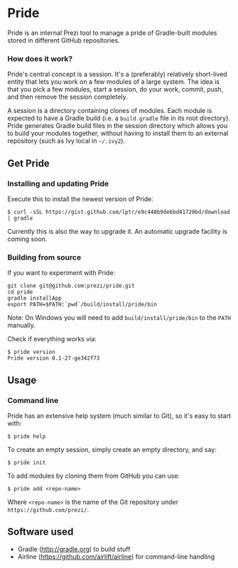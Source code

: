Pride
=====

Pride is an internal Prezi tool to manage a pride of Gradle-built modules stored in different GitHub repositories.

### How does it work?

Pride's central concept is a session. It's a (preferably) relatively short-lived entity that lets you work on a few modules of a large system. The idea is that you pick a few modules, start a session, do your work, commit, push, and then remove the session completely.

A session is a directory containing clones of modules. Each module is expected to have a Gradle build (i.e. a `build.gradle` file in its root directory). Pride generates Gradle build files in the session directory which allows you to build your modules together, without having to install them to an external repository (such as Ivy local in `~/.ivy2`).

## Get Pride

### Installing and updating Pride

Execute this to install the newest version of Pride:

    $ curl -sSL https://gist.github.com/lptr/e9c448b9de6bd41720bd/download | gradle

Currently this is also the way to upgrade it. An automatic upgrade facility is coming soon.

### Building from source

If you want to experiment with Pride:

```shell
git clone git@github.com:prezi/pride.git
cd pride
gradle installApp
export PATH=$PATH:`pwd`/build/install/pride/bin
```

Note: On Windows you will need to add `build/install/pride/bin` to the `PATH` manually.

Check if everything works via:

    $ pride version
    Pride version 0.1-27-ge342f73

## Usage

### Command line

Pride has an extensive help system (much similar to Git), so it's easy to start with:

    $ pride help

To create an empty session, simply create an empty directory, and say:

    $ pride init

To add modules by cloning them from GitHub you can use:

    $ pride add <repo-name>

Where `<repo-name>` is the name of the Git repository under `https://github.com/prezi/`.

## Software used

* Gradle (http://gradle.org) to build stuff
* Airline (https://github.com/airlift/airline) for command-line handling
